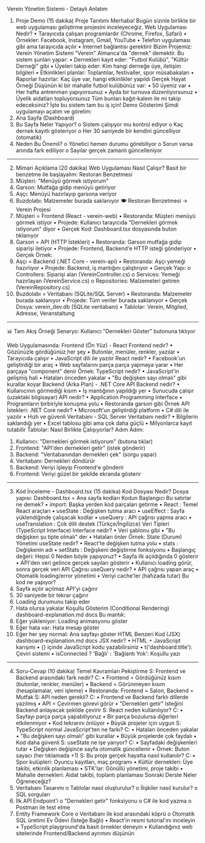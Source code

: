  Verein Yönetim Sistemi - Detaylı Anlatım
1. Proje Demo (15 dakika)
Proje Tanıtımı
Merhaba! Bugün sizinle birlikte bir web uygulaması geliştirme projesini inceleyeceğiz.
Web Uygulaması Nedir?
•	Tarayıcıda çalışan programlardır (Chrome, Firefox, Safari)
•	Örnekler: Facebook, Instagram, Gmail, YouTube
•	Telefon uygulaması gibi ama tarayıcıda açılır
•	İnternet bağlantısı gerektirir
Bizim Projemiz: Verein Yönetim Sistemi
"Verein" Almanca'da "dernek" demektir.
Bu sistem şunları yapar:
•	Dernekleri kayıt eder: "Futbol Kulübü", "Kültür Derneği" gibi
•	Üyeleri takip eder: Kim hangi derneğe üye, iletişim bilgileri
•	Etkinlikleri planlar: Toplantılar, festivaller, spor müsabakaları
•	Raporlar hazırlar: Kaç üye var, hangi etkinlikler yapıldı
Gerçek Hayat Örneği
Düşünün ki bir mahalle futbol kulübünüz var:
•	50 üyeniz var
•	Her hafta antrenman yapıyorsunuz
•	Ayda bir turnuva düzenliyorsunuz
•	Üyelik aidatları topluyorsunuz
Tüm bunları kağıt-kalem ile mi takip edeceksiniz? İşte bu sistem tam bu iş için!
Demo Gösterimi
Şimdi uygulamayı açalım ve görelim:
1.	Ana Sayfa (Dashboard)
2.	Bu Sayfa Neler Yapıyor?
o	Sistem çalışıyor mu kontrol ediyor
o	Kaç dernek kayıtlı gösteriyor
o	Her 30 saniyede bir kendini güncelliyor (otomatik)
3.	Neden Bu Önemli?
o	Yönetici hemen durumu görebiliyor
o	Sorun varsa anında fark ediliyor
o	Sayılar gerçek zamanlı güncelleniyor
________________________________________
2. Mimari Açıklama (20 dakika)
Web Uygulaması Nasıl Çalışır?
Basit bir benzetme ile başlayalım:
Restoran Benzetmesi
1.	Müşteri: "Menüyü görmek istiyorum"
2.	Garson: Mutfağa gidip menüyü getiriyor
3.	Aşçı: Menüyü hazırlayıp garsona veriyor
4.	Buzdolabı: Malzemeler burada saklanıyor
🍽️ Restoran Benzetmesi → Verein Projesi
1. Müşteri = Frontend (React - verein-web)
•	Restoranda: Müşteri menüyü görmek istiyor
•	Projede: Kullanıcı tarayıcıda "Dernekleri görmek istiyorum" diyor
•	Gerçek Kod: 
Dashboard.tsx
 dosyasında buton tıklanıyor
2. Garson = API (HTTP İstekleri)
•	Restoranda: Garson mutfağa gidip siparişi iletiyor
•	Projede: Frontend, Backend'e HTTP isteği gönderiyor
•	Gerçek Örnek:
3. Aşçı = Backend (.NET Core - verein-api)
•	Restoranda: Aşçı yemeği hazırlıyor
•	Projede: Backend, iş mantığını çalıştırıyor
•	Gerçek Yapı:
o	Controllers: Siparişi alan (VereinController.cs)
o	Services: Yemeği hazırlayan (VereinService.cs)
o	Repositories: Malzemeleri getiren (VereinRepository.cs)
4. Buzdolabı = Veritabanı (SQLite/SQL Server)
•	Restoranda: Malzemeler burada saklanıyor
•	Projede: Tüm veriler burada saklanıyor
•	Gerçek Dosya: verein_dev.db (SQLite veritabanı)
•	Tablolar: Verein, Mitglied, Adresse, Veranstaltung
________________________________________
📊 Tam Akış Örneği
Senaryo: Kullanıcı "Dernekleri Göster" butonuna tıklıyor

Web Uygulamasında:
Frontend (Ön Yüz) - React
Frontend nedir?
•	Gözünüzle gördüğünüz her şey
•	Butonlar, menüler, renkler, yazılar
•	Tarayıcıda çalışır
•	JavaScript dili ile yazılır
React nedir?
•	Facebook'un geliştirdiği bir araç
•	Web sayfalarını parça parça yapmaya yarar
•	Her parçaya "component" denir
Örnek:
TypeScript nedir?
•	JavaScript'in gelişmiş hali
•	Hataları önceden yakalar
•	"Bu değişken sayı olmalı" gibi kurallar koyar
Backend (Arka Plan) - .NET Core API
Backend nedir?
•	Kullanıcının görmediği kısım
•	İş mantığının yapıldığı yer
•	Sunucuda çalışır (uzaktaki bilgisayar)
API nedir?
•	Application Programming Interface
•	Programların birbiriyle konuşma yolu
•	Restoranda garson gibi
Örnek API İstekleri:
.NET Core nedir?
•	Microsoft'un geliştirdiği platform
•	C# dili ile yazılır
•	Hızlı ve güvenli
Veritabanı - SQL Server
Veritabanı nedir?
•	Bilgilerin saklandığı yer
•	Excel tablosu gibi ama çok daha güçlü
•	Milyonlarca kayıt tutabilir
Tablolar:
Nasıl Birlikte Çalışıyorlar?
Adım Adım:
1.	Kullanıcı: "Dernekleri görmek istiyorum" (butona tıklar)
2.	Frontend: "API'den dernekleri getir" (istek gönderir)
3.	Backend: "Veritabanından dernekleri çek" (sorgu yapar)
4.	Veritabanı: Dernekleri döndürür
5.	Backend: Veriyi işleyip Frontend'e gönderir
6.	Frontend: Veriyi güzel bir şekilde ekranda gösterir
________________________________________
3. Kod İnceleme - Dashboard.tsx (15 dakika)
Kod Dosyası Nedir?
Dosya yapısı:
Dashboard.tsx = Ana sayfa kodları
Kodun Başlangıcı
Bu satırlar ne demek?
•	import: Başka yerden kod parçaları getirme
•	 React
: Temel React araçları
•	 useState
: Değişken tutma aracı
•	 useEffect
: Sayfa yüklendiğinde çalışacak kodlar
•	 useQuery
: API çağrısı yapma aracı
•	 useTranslation
: Çok dilli destek (Türkçe/İngilizce)
Veri Tipleri (TypeScript Interface)
Interface nedir?
•	Veri şablonu gibi
•	"Bu değişken şu tipte olmalı" der
•	Hataları önler
Örnek:
State (Durum) Yönetimi
useState nedir?
•	React'te değişken tutma yolu
•	 stats
: Değişkenin adı
•	 setStats
: Değişkeni değiştirme fonksiyonu
•	Başlangıç değeri: Hepsi 0
Neden böyle yapıyoruz?
•	Sayfa ilk açıldığında 0 gösterir
•	API'den veri gelince gerçek sayıları gösterir
•	Kullanıcı loading görür, sonra gerçek veri
API Çağrısı
useQuery nedir?
•	API çağrısı yapan araç
•	Otomatik loading/error yönetimi
•	Veriyi cache'ler (hafızada tutar)
Bu kod ne yapıyor?
1.	Sayfa açılır açılmaz API'yi çağırır
2.	30 saniyede bir tekrar çağırır
3.	Loading durumunu takip eder
4.	Hata olursa yakalar
Koşullu Gösterim (Conditional Rendering)
dashboard-explanation.md
docs
Bu mantık:
1.	Eğer yükleniyor: Loading animasyonu göster
2.	Eğer hata var: Hata mesajı göster
3.	Eğer her şey normal: Ana sayfayı göster
HTML Benzeri Kod (JSX)
dashboard-explanation.md
docs
JSX nedir?
•	HTML + JavaScript karışımı
•	{} içinde JavaScript kodu yazabilirsiniz
•	t('dashboard:title'): Çeviri sistemi
•	isConnected ? 'Bağlı' : 'Bağlantı Yok': Koşullu yazı
________________________________________
4. Soru-Cevap (10 dakika)
Temel Kavramları Pekiştirme
S: Frontend ve Backend arasındaki fark nedir? C:
•	Frontend = Gördüğünüz kısım (butonlar, renkler, menüler)
•	Backend = Görünmeyen kısım (hesaplamalar, veri işleme)
•	Restoranda: Frontend = Salon, Backend = Mutfak
S: API neden gerekli? C:
•	Frontend ve Backend farklı dillerde yazılmış
•	API = Çevirmen görevi görür
•	"Dernekleri getir" isteğini Backend anlayacak şekilde çevirir
S: React neden kullanılıyor? C:
•	Sayfayı parça parça yapabiliyoruz
•	Bir parça bozulursa diğerleri etkilenmiyor
•	Kod tekrarını önlüyor
•	Büyük projeler için uygun
S: TypeScript normal JavaScript'ten ne farkı? C:
•	Hataları önceden yakalar
•	"Bu değişken sayı olmalı" gibi kurallar
•	Büyük projelerde çok faydalı
•	Kod daha güvenli
S: useState ne işe yarıyor? C:
•	Sayfadaki değişkenleri tutar
•	Değişken değişince sayfa otomatik güncellenir
•	Örnek: Buton sayacı (her tıklamada +1)
S: Bu proje gerçek hayatta nasıl kullanılır? C:
•	Spor kulüpleri: Oyuncu kayıtları, maç programı
•	Kültür dernekleri: Üye takibi, etkinlik planlaması
•	STK'lar: Gönüllü yönetimi, proje takibi
•	Mahalle dernekleri: Aidat takibi, toplantı planlaması
Sonraki Derste Neler Öğreneceğiz?
1.	Veritabanı Tasarımı
o	Tablolar nasıl oluşturulur?
o	İlişkiler nasıl kurulur?
o	SQL sorguları
2.	İlk API Endpoint'i
o	"Dernekleri getir" fonksiyonu
o	C# ile kod yazma
o	Postman ile test etme
3.	Entity Framework Core
o	Veritabanı ile kod arasındaki köprü
o	Otomatik SQL üretimi
Ev Ödevi (İsteğe Bağlı)
•	React'in resmi tutorial'ını inceleyin
•	TypeScript playground'da basit örnekler deneyin
•	Kullandığınız web sitelerinde Frontend/Backend ayrımını düşünün

